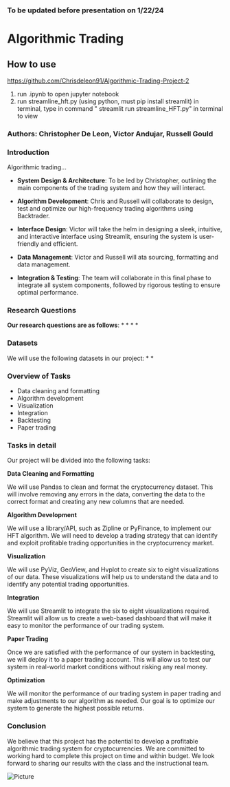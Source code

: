 ### To be updated before presentation on 1/22/24

# Algorithmic Trading
## How to use

https://github.com/Chrisdeleon91/Algorithmic-Trading-Project-2
1. run .ipynb to open jupyter notebook
2. run streamline_hft.py (using python, must pip install streamlit) in terminal,  type in command " streamlit run streamline_HFT.py" in terminal to view

### Authors: Christopher De Leon, Victor Andujar, Russell Gould

### Introduction

Algorithmic trading...

* **System Design & Architecture**: To be led by Christopher, outlining the main components of the trading system and how they will interact.

* **Algorithm Development**: Chris and Russell will collaborate to design, test and optimize our high-frequency trading algorithms using Backtrader.

* **Interface Design**: Victor will take the helm in designing a sleek, intuitive, and interactive interface using Streamlit, ensuring the system is user-friendly and efficient.

* **Data Management**: Victor and Russell will ata sourcing, formatting and data management.

* **Integration & Testing**: The team will collaborate in this final phase to integrate all system components, followed by rigorous testing to ensure optimal performance.

### Research Questions
**Our research questions are as follows**:
* 
* 
* 
* 

### Datasets
We will use the following datasets in our project:
* 
* 

### Overview of Tasks
* Data cleaning and formatting
* Algorithm development
* Visualization
* Integration
* Backtesting
* Paper trading

### Tasks in detail

Our project will be divided into the following tasks:

**Data Cleaning and Formatting**

We will use Pandas to clean and format the cryptocurrency dataset. This will involve removing any errors in the data, converting the data to the correct format and creating any new columns that are needed.

**Algorithm Development**

We will use a library/API, such as Zipline or PyFinance, to implement our HFT algorithm. We will need to develop a trading strategy that can identify and exploit profitable trading opportunities in the cryptocurrency market.

**Visualization**

We will use PyViz, GeoView, and Hvplot to create six to eight visualizations of our data. These visualizations will help us to understand the data and to identify any potential trading opportunities.

**Integration**

We will use Streamlit to integrate the six to eight visualizations required. Streamlit will allow us to create a web-based dashboard that will make it easy to monitor the performance of our trading system.

**Paper Trading**

Once we are satisfied with the performance of our system in backtesting, we will deploy it to a paper trading account. This will allow us to test our system in real-world market conditions without risking any real money.

**Optimization**

We will monitor the performance of our trading system in paper trading and make adjustments to our algorithm as needed. Our goal is to optimize our system to generate the highest possible returns.

### Conclusion

We believe that this project has the potential to develop a profitable algorithmic trading system for cryptocurrencies. We are committed to working hard to complete this project on time and within budget. We look forward to sharing our results with the class and the instructional team.

![Picture](https://www.columbia.edu/content/themes/custom/columbia/assets/img/cu-header.svg)
